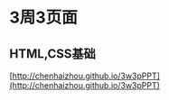 3周3页面
=======

HTML,CSS基础
-----------

[http://chenhaizhou.github.io/3w3pPPT](http://chenhaizhou.github.io/3w3pPPT)

